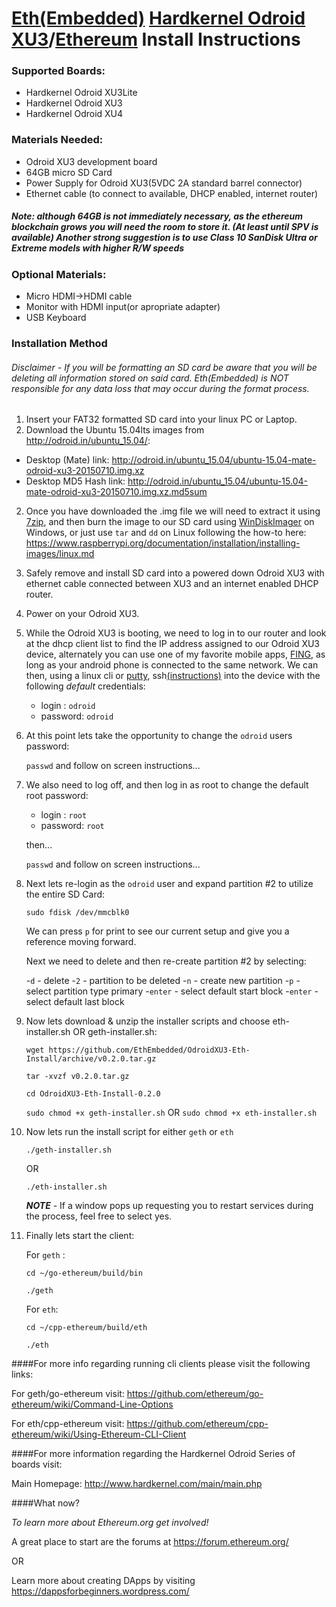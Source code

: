 # [Eth(Embedded)](http://www.ethembedded.com) [Hardkernel Odroid XU3](http://www.hardkernel.com/main/main.php)/[Ethereum](https://www.ethereum.org/) Install Instructions

### Supported Boards:
- Hardkernel Odroid XU3Lite
- Hardkernel Odroid XU3
- Hardkernel Odroid XU4

### Materials Needed:
- Odroid XU3 development board
- 64GB micro SD Card  
- Power Supply for Odroid XU3(5VDC 2A standard barrel connector)
- Ethernet cable (to connect to available, DHCP enabled, internet router)

##### Note: although 64GB is not immediately necessary, as the ethereum blockchain grows you will need the room to 		store it. (At least until SPV is available) Another strong suggestion is to use Class 10 SanDisk Ultra or Extreme models with higher R/W speeds

### Optional Materials:
- Micro HDMI->HDMI cable
- Monitor with HDMI input(or apropriate adapter)
- USB Keyboard

### Installation Method 
###### *Disclaimer* - If you will be formatting an SD card be aware that you will be deleting all information stored on said card.  Eth(Embedded) is *NOT*  responsible for any data loss that may occur during the format process.

1. Insert your FAT32 formatted SD card into your linux PC or Laptop. 
2. Download the Ubuntu 15.04lts images from http://odroid.in/ubuntu_15.04/:
  
  - Desktop (Mate) link: http://odroid.in/ubuntu_15.04/ubuntu-15.04-mate-odroid-xu3-20150710.img.xz
  - Desktop MD5 Hash link: http://odroid.in/ubuntu_15.04/ubuntu-15.04-mate-odroid-xu3-20150710.img.xz.md5sum
  
2. Once you have downloaded the .img file we will need to extract it using [7zip](http://www.7-zip.org/), and then burn the image to our SD card using [WinDiskImager](http://sourceforge.net/projects/win32diskimager/) on Windows, or just use `tar` and `dd` on Linux following the how-to here: https://www.raspberrypi.org/documentation/installation/installing-images/linux.md
3. Safely remove and install SD card into a powered down Odroid XU3 with ethernet cable connected between XU3 and an internet enabled DHCP router.
4. Power on your Odroid XU3.
5. While the Odroid XU3 is booting, we need to log in to our router and look at the dhcp client list to find the IP address assigned to our Odroid XU3 device, alternately you can use one of my favorite mobile apps, [FING](https://play.google.com/store/apps/details?id=com.overlook.android.fing&hl=en), as long as your android phone is connected to the same network. We can then, using a linux cli or [putty](http://www.putty.org/), ssh[(instructions)](https://learn.adafruit.com/adafruits-raspberry-pi-lesson-6-using-ssh/using-ssh-on-a-mac-or-linux) into the device with the following *default* credentials:

	- login : `odroid`
	- password: `odroid`

6. At this point lets take the opportunity to change the `odroid` users password: 

	`passwd` and follow on screen instructions...
	
7. We also need to log off, and then log in as root to change the default root password:

	- login : `root`
	- password: `root`

	then...

	`passwd` and follow on screen instructions...

8. Next lets re-login as the `odroid` user and expand partition #2 to utilize the entire SD Card: 

	`sudo fdisk /dev/mmcblk0`
	
	We can press `p` for print to see our current setup and give you a reference moving forward.
	
	Next we need to delete and then re-create partition #2 by selecting:
	
	-`d` - delete
	-`2` - partition to be deleted
	-`n` - create new partition
	-`p` - select partition type primary
	-`enter` - select default start block
	-`enter` - select default last block

9. Now lets download & unzip the installer scripts and choose eth-installer.sh OR geth-installer.sh:

	`wget https://github.com/EthEmbedded/OdroidXU3-Eth-Install/archive/v0.2.0.tar.gz`

	`tar -xvzf v0.2.0.tar.gz`
	
	`cd OdroidXU3-Eth-Install-0.2.0`

	`sudo chmod +x geth-installer.sh` OR `sudo chmod +x eth-installer.sh` 
	
9. Now lets run the install script for either `geth` or `eth`

	`./geth-installer.sh`
	
	OR
	
	`./eth-installer.sh`
	
	***NOTE*** - If a window pops up requesting you to restart services during the process, feel free to select yes.
	
10. Finally lets start the client:

	For `geth` :
	
	`cd ~/go-ethereum/build/bin`
	
	`./geth`
	
	For `eth`:
	
	`cd ~/cpp-ethereum/build/eth`
	
	`./eth`

####For more info regarding running cli clients please visit the following links:

For geth/go-ethereum visit: https://github.com/ethereum/go-ethereum/wiki/Command-Line-Options

For eth/cpp-ethereum visit: https://github.com/ethereum/cpp-ethereum/wiki/Using-Ethereum-CLI-Client

####For more information regarding the Hardkernel Odroid Series of boards visit:

Main Homepage: http://www.hardkernel.com/main/main.php

####What now?

*To learn more about Ethereum.org get involved!*

A great place to start are the forums at https://forum.ethereum.org/

OR

Learn more about creating DApps by visiting https://dappsforbeginners.wordpress.com/
